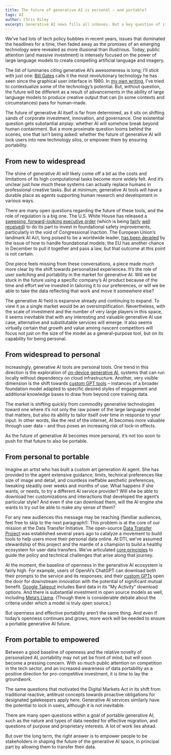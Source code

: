 ```yaml
---
title: The future of generative AI is personal – and portable?
tags: AI
author: Chris Riley
excerpt: Generative AI news fills all inboxes. But a key question of its future isn't yet being asked -- will users be locked in, or will their data be portable?
---
```


We’ve had lots of tech policy bubbles in recent years, issues that dominated the headlines for a time, then faded away as the promises of an emerging technology were revealed as more illusional than illustrious. Today, public attention (and massive investment) is intensely focused on the power of large language models to create compelling artificial language and imagery.

The list of luminaries citing generative AI’s awesomeness is long; I’ll stick with just one: [Bill Gates](https://www.gatesnotes.com/The-Age-of-AI-Has-Begun?WT.mc_id=20231109150000_AI-Agents_BG-Thr_&WT.tsrc=BGThr&utm_source=pocket_reader) calls it the most revolutionary technology he has seen since the graphical user interface in 1980. In [my own writing](https://techpolicy.press/past-present-future-ai-geopolitics-and-the-global-economy/), I’ve tried to contextualize some of the technology’s potential. But, without question, the future will be different as a result of advancements in the ability of large language models to produce creative output that can (in some contexts and circumstances) pass for human-made.

The future of generative AI itself is far from determined, as it sits on shifting sands of corporate investment, innovation, and governance. One existential question gets substantial airplay: whether AI will somehow break beyond human containment. But a more proximate question looms behind the scenes, one that isn’t being asked: whether the future of generative AI will lock users into new technology silos, or empower them by ensuring portability.

## From new to widespread

The shine of generative AI will likely come off a bit as the costs and limitations of its high computational tasks become more widely felt. And it’s unclear just how much these systems can actually replace humans in professional creative tasks. But at minimum, generative AI tools will have a durable place as agents supporting human research and development in various ways.

There are many open questions regarding the future of these tools, and the role of regulation is a big one. The U.S. White House has released a [sweeping, forward-looking executive order](https://www.whitehouse.gov/briefing-room/statements-releases/2023/10/30/fact-sheet-president-biden-issues-executive-order-on-safe-secure-and-trustworthy-artificial-intelligence/) (which is being [fairly](https://mashable.com/article/openai-response-ai-executive-order-silence#:~:text=The%20Biden%2DHarris%20administration's%20far,development%20of%20its%20AI%20tools.) [well](https://www.msn.com/en-gb/money/other/ai-executive-order-is-a-historic-moment-credo-ceo-singh/vi-AA1jaxSr) [received](https://publicknowledge.org/public-knowledge-applauds-white-house-executive-order-to-safeguard-ai-development/)) to do its part to invest in foundational safety improvements, particularly in the void of Congressional inaction. The European Union’s landmark AI Act, long poised to be a worldwide leader, [has been derailed](https://www.euractiv.com/section/artificial-intelligence/news/eus-ai-act-negotiations-hit-the-brakes-over-foundation-models/) by the issue of how to handle foundational models; the EU has another chance in December to pull it together and pass a law, but that outcome at this point is not certain.

One piece feels missing from these conversations, a piece made much more clear by the shift towards personalized experiences. It’s the role of user switching and portability in the market for generative AI. Will we be stuck in the future using a specific company’s AI product because of the time and effort we’ve invested in tailoring it to our preferences, or will we be able to take the data reflecting that work and move it somewhere else?

The generative AI field is expansive already and continuing to expand. To view it as a single market would be an oversimplification. Nevertheless, with the scale of investment and the number of very large players in this space, it seems inevitable that with any interesting and valuable generative AI use case, alternative and substitutable services will emerge. It also seems virtually certain that growth and value among nascent competitors will focus not just on the size of the model as a general-purpose tool, but on its capability for being personal.

## From widespread to personal

Increasingly, generative AI tools are personal tools. One trend in this direction is the exploration of [on-device generative AI](https://www.axios.com/newsletters/axios-ai-plus-b5dec4be-0efa-41c5-b2e5-b2e747846c56.html?chunk=0#story0), systems that can run locally without dependency on cloud infrastructure. Another, very visible dimension is the shift towards [custom GPT tools](https://www.theverge.com/2023/11/6/23948957/openai-chatgpt-gpt-custom-developer-platform) – instances of a broader foundation model adapted to specific desired styles of engagement and additional knowledge bases to draw from beyond core training data.

The market is shifting quickly from commodity generative technologies toward one where it’s not only the raw power of the large language model that matters, but also its ability to tailor itself over time in response to your input. In other words, like the rest of the internet, AI becomes more valuable through user data – and thus poses an increasing risk of lock-in effects.

As the future of generative AI becomes more personal, it’s not too soon to push for that future to also be portable.

## From personal to portable

Imagine an artist who has built a custom art generation AI agent. She has provided to the agent extensive guidance, limits, technical preferences like size of image and detail, and countless ineffable aesthetic preferences, tweaking steadily over weeks and months of use. What happens if she wants, or needs, to try a different AI service provider? Will she be able to download her customizations and interactions that developed the agent’s particular style? And even if she can download them, will the AI engine she wants to try out be able to make any sense of them?

For any new audiences this message may be reaching (familiar audiences, feel free to skip to the next paragraph!): This problem is at the core of our mission at the Data Transfer Initiative. The open-source [Data Transfer Project](https://dtinit.org/assets/dtp-overview.pdf) was established several years ago to catalyze a movement to build tools to help users move their personal data online. At DTI, we’ve assumed stewardship of this project and the mantle of a champion to build a healthy ecosystem for user data transfers. We’ve articulated [core principles](https://dtinit.org/assets/dti-onepager.pdf) to guide the policy and technical challenges that arise along that journey.

At the moment, the baseline of openness in the generative AI ecosystem is fairly high. For example, users of OpenAI’s ChatGPT can download both their prompts to the service and its responses; and their [custom GPTs](https://openai.com/blog/introducing-gpts) open the door for downstream innovation with the potential of significant mutual benefit. [Google Takeout](https://takeout.google.com/) includes Bard data in its “My Activity” download options. And there is substantial investment in open source models as well, including [Meta’s Llama](https://ai.meta.com/llama/). (Though there is considerable debate about the criteria under which a model is truly open source.)

But openness and effective portability aren’t the same thing. And even if today’s openness continues and grows, more work will be needed to ensure a portable generative AI future.

## From portable to empowered

Between a good baseline of openness and the relative novelty of personalized AI, portability may not yet be front of mind, but will soon become a pressing concern. With so much public attention on competition in the tech sector, and an increased awareness of data portability as a positive direction for pro-competitive investment, it is time to lay the groundwork.

The same questions that motivated the Digital Markets Act in its shift from traditional reactive, antitrust concepts towards proactive obligations for designated gatekeepers apply here. Generative AI services similarly have the potential to lock in users, although it is not inevitable.

There are many open questions within a goal of portable generative AI, such as the nature and types of data needed for effective migration, and questions of purpose and proprietary interests. A lot of work lies ahead.

But over the long term, the right answer is to empower people to be stakeholders in shaping the future of the generative AI space, in principal part by allowing them to transfer their data.
